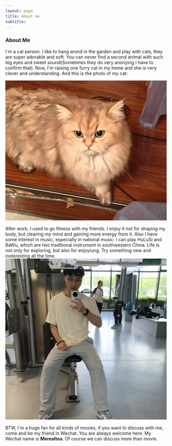 ```yaml
---
layout: page
title: About me
subtitle: 
---
```


### About Me

I`m a cat person. I like to hang arond in the garden and play with cats, they are super adorable and soft. You can never find a second animal with such big eyes and sweet sound(Sometimes they do very anonying I have to confirm that). Now, I'm raising one furry cat in my home and she is very clever and understanding. And this is the photo of my cat:

![Cat](/assets/img/cat.jpg "Cat")



After work, I used to go fitness with my friends. I enjoy it not for shaping my body, but clearing my mind and gaining more energy from it. Also I have some interest in music, especially in national music. I can play HuLuSi and BaWu, which are two traditional instrument in southwestern China. Life is not only for exploring, but also for enjoyiung. Try something new and insteresting all the time.
![Finess](/assets/img/fitness.png "Fitness")

BTW, I`m a huge fan for all kinds of movies, if you want to discuss with me, come and be my friend in Wechat. You are always welcome here. My Wechat name is **Merealtea**. Of course we can discuss more than movie.